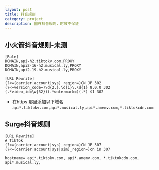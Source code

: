 ```yaml
---
layout: post
title: 抖音规则
category: project
description: 国外抖音规则，时效不保证
---
```


## 小火箭抖音规则-未测

```
[Rule]
DOMAIN,api-h2.tiktokv.com,PROXY
DOMAIN,api2-16-h2.musical.ly,PROXY
DOMAIN,api2-19-h2.musical.ly,PROXY

[URL Rewrite]
(?<=(carrier|account|sys)_region=)CN JP 302
(?<=version_code=)\d{2,}.\d{1}\.\d{1} 8.0.0 302
(.*video_id=\w{32})(.*watermark=)(.*) $1 302
```
* 在https 那里添加以下域名 `api*.tiktokv.com,api*.musical.ly,api*.amemv.com,*.tiktokcdn.com`

## Surge抖音规则
```
[URL Rewrite]
# TikTok
(?<=(carrier|account|sys)_region=)CN JP 307
(?<=(carrier|account|sys|sim)_region=)cn in 307

hostname= api*.tiktokv.com, api*.amemv.com, *.tiktokcdn.com, api*.musical.ly,
```

[UncleWang]:    http://www.net-door.cc  "UncleWang"